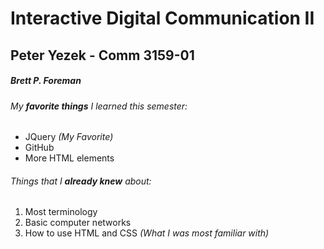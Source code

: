 # Interactive Digital Communication II </h1>

## Peter Yezek - Comm 3159-01 </h2>

##### Brett P. Foreman </h5>

###### My **favorite things** I learned this semester: </h6>
* JQuery *(My Favorite)*
* GitHub
* More HTML elements
###### Things that I **already knew** about: </h6>
1. Most terminology
2. Basic computer networks
3. How to use HTML and CSS *(What I was most familiar with)*


